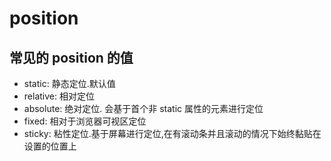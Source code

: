 # position

## 常见的 position 的值

- static: 静态定位.默认值
- relative: 相对定位
- absolute: 绝对定位. 会基于首个非 static 属性的元素进行定位
- fixed: 相对于浏览器可视区定位
- sticky: 粘性定位.基于屏幕进行定位,在有滚动条并且滚动的情况下始终黏贴在设置的位置上
